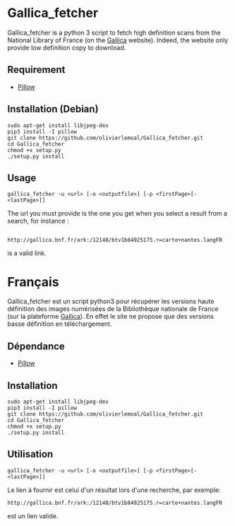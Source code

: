Gallica_fetcher
===========
Gallica_fetcher is a python 3 script to fetch high definition scans from the National Library of France
(on the [Gallica](http://gallica.bnf.fr/) website). Indeed, the website only provide low definition copy to download.

Requirement
----------
- [Pillow](https://pypi.python.org/pypi/Pillow)

Installation (Debian)
---------------------

    sudo apt-get install libjpeg-dev
    pip3 install -I pillow
    git clone https://github.com/olivierlemoal/Gallica_fetcher.git
    cd Gallica_fetcher
    chmod +x setup.py
    ./setup.py install

Usage
-----

    gallica_fetcher -u <url> [-o <outputfile>] [-p <firstPage>[-<lastPage>]]
    
The url you must provide is the one you get when you select a result from a search, for instance :

        http://gallica.bnf.fr/ark:/12148/btv1b84925175.r=carte+nantes.langFR
is a valid link.


Français
======



Gallica_fetcher est un script python3 pour récupérer les versions haute définition des images numérisées de la 
Bibliothèque nationale de France (sur la plateforme [Gallica](http://gallica.bnf.fr/)). En effet le site ne propose que des
versions basse définition en téléchargement.

Dépendance
-----------

- [Pillow](https://pypi.python.org/pypi/Pillow)

Installation
------------

    sudo apt-get install libjpeg-dev
    pip3 install -I pillow
    git clone https://github.com/olivierlemoal/Gallica_fetcher.git
    cd Gallica_fetcher
    chmod +x setup.py
    ./setup.py install

Utilisation
-----------

    gallica_fetcher -u <url> [-o <outputfile>] [-p <firstPage>[-<lastPage>]]
    
Le lien à fournir est celui d'un résultat lors d'une recherche, par exemple:

    http://gallica.bnf.fr/ark:/12148/btv1b84925175.r=carte+nantes.langFR
est un lien valide.
